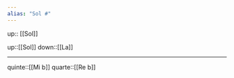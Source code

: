 ```yaml
---
alias: "Sol #"
---
```

up:: [[Sol]]


up::[[Sol]]
down::[[La]]

----

quinte::[[Mi b]]
quarte::[[Re b]]
